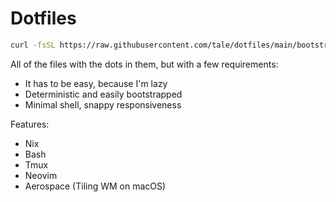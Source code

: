 # Dotfiles
```sh
curl -fsSL https://raw.githubusercontent.com/tale/dotfiles/main/bootstrap.sh | bash -
```
All of the files with the dots in them, but with a few requirements:
- It has to be easy, because I'm lazy
- Deterministic and easily bootstrapped
- Minimal shell, snappy responsiveness

Features:
- Nix
- Bash
- Tmux
- Neovim
- Aerospace (Tiling WM on macOS)

